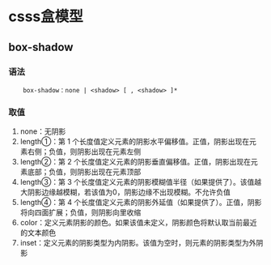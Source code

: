 # csss盒模型

## box-shadow
### 语法
~~~    
    box-shadow：none | <shadow> [ , <shadow> ]*
~~~
### 取值
1. none：无阴影
2. length①：第 1 个长度值定义元素的阴影水平偏移值。正值，阴影出现在元素右侧；负值，则阴影出现在元素左侧
3. length②：第 2 个长度值定义元素的阴影垂直偏移值。正值，阴影出现在元素底部；负值，则阴影出现在元素顶部
4. length③：第 3 个长度值定义元素的阴影模糊值半径（如果提供了）。该值越大阴影边缘越模糊，若该值为0，阴影边缘不出现模糊。不允许负值
5. length④：第 4 个长度值定义元素的阴影外延值（如果提供了）。正值，阴影将向四面扩展；负值，则阴影向里收缩
6. color：定义元素阴影的颜色。如果该值未定义，阴影颜色将默认取当前最近的文本颜色
7. inset：定义元素的阴影类型为内阴影。该值为空时，则元素的阴影类型为外阴影

